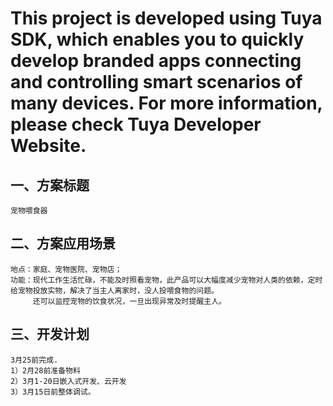This project is developed using Tuya SDK, which enables you to quickly develop branded apps connecting and controlling smart scenarios of many devices.         For more information, please check Tuya Developer Website.
==
一、方案标题
--
    宠物喂食器

二、方案应用场景
--
    地点：家庭、宠物医院、宠物店；
    功能：现代工作生活忙碌，不能及时照看宠物，此产品可以大幅度减少宠物对人类的依赖，定时给宠物投放实物，解决了当主人离家时，没人投喂食物的问题。
         还可以监控宠物的饮食状况，一旦出现异常及时提醒主人。
三、开发计划
--
    3月25前完成.
    1）2月28前准备物料
    2）3月1-20日嵌入式开发、云开发
    3）3月15日前整体调试。
